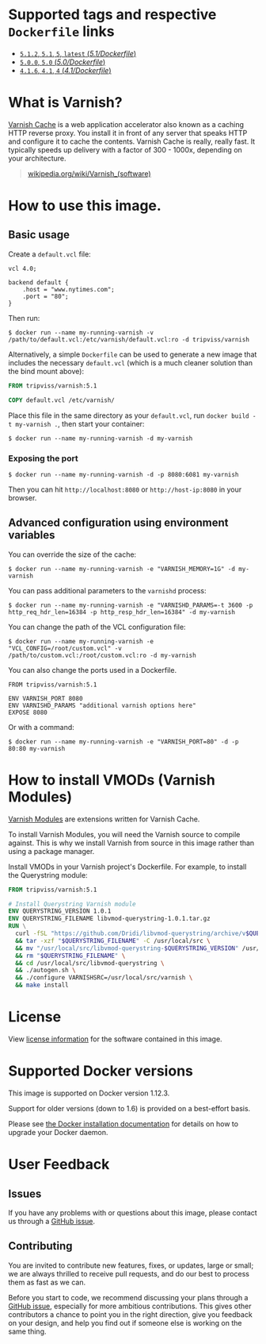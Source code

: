 # Supported tags and respective `Dockerfile` links

- [`5.1.2`, `5.1`, `5`, `latest` (*5.1/Dockerfile*)](https://github.com/tripviss/docker-varnish/blob/master/5.1/Dockerfile)
- [`5.0.0`, `5.0` (*5.0/Dockerfile*)](https://github.com/tripviss/docker-varnish/blob/master/5.0/Dockerfile)
- [`4.1.6`, `4.1`, `4` (*4.1/Dockerfile*)](https://github.com/tripviss/docker-varnish/blob/master/4.1/Dockerfile)

# What is Varnish?

[Varnish Cache](https://www.varnish-cache.org/) is a web application accelerator also known as a caching HTTP reverse proxy. You install it in front of any server that speaks HTTP and configure it to cache the contents. Varnish Cache is really, really fast. It typically speeds up delivery with a factor of 300 - 1000x, depending on your architecture.

> [wikipedia.org/wiki/Varnish_(software)](https://en.wikipedia.org/wiki/Varnish_(software))

# How to use this image.

## Basic usage

Create a `default.vcl` file:

```vcl
vcl 4.0;

backend default {
    .host = "www.nytimes.com";
    .port = "80";
}
```

Then run:

```console
$ docker run --name my-running-varnish -v /path/to/default.vcl:/etc/varnish/default.vcl:ro -d tripviss/varnish
```

Alternatively, a simple `Dockerfile` can be used to generate a new image that includes the necessary `default.vcl` (which is a much cleaner solution than the bind mount above):

```dockerfile
FROM tripviss/varnish:5.1

COPY default.vcl /etc/varnish/
```

Place this file in the same directory as your `default.vcl`, run `docker build -t my-varnish .`, then start your container:

```console
$ docker run --name my-running-varnish -d my-varnish
```

### Exposing the port

```console
$ docker run --name my-running-varnish -d -p 8080:6081 my-varnish
```

Then you can hit `http://localhost:8080` or `http://host-ip:8080` in your browser.

## Advanced configuration using environment variables

You can override the size of the cache:

```console
$ docker run --name my-running-varnish -e "VARNISH_MEMORY=1G" -d my-varnish
```

You can pass additional parameters to the `varnishd` process:

```console
$ docker run --name my-running-varnish -e "VARNISHD_PARAMS=-t 3600 -p http_req_hdr_len=16384 -p http_resp_hdr_len=16384" -d my-varnish
```

You can change the path of the VCL configuration file:

```console
$ docker run --name my-running-varnish -e "VCL_CONFIG=/root/custom.vcl" -v /path/to/custom.vcl:/root/custom.vcl:ro -d my-varnish
```

You can also change the ports used in a Dockerfile.

```
FROM tripviss/varnish:5.1

ENV VARNISH_PORT 8080
ENV VARNISHD_PARAMS "additional varnish options here"
EXPOSE 8080
```

Or with a command:

```console
$ docker run --name my-running-varnish -e "VARNISH_PORT=80" -d -p 80:80 my-varnish
```

# How to install VMODs (Varnish Modules)

[Varnish Modules](https://www.varnish-cache.org/vmods) are extensions written for Varnish Cache.

To install Varnish Modules, you will need the Varnish source to compile against. This is why we install Varnish from source in this image rather than using a package manager.

Install VMODs in your Varnish project's Dockerfile. For example, to install the Querystring module:

```dockerfile
FROM tripviss/varnish:5.1

# Install Querystring Varnish module
ENV QUERYSTRING_VERSION 1.0.1
ENV QUERYSTRING_FILENAME libvmod-querystring-1.0.1.tar.gz
RUN \
  curl -fSL "https://github.com/Dridi/libvmod-querystring/archive/v$QUERYSTRING_VERSION.tar.gz" -o "$QUERYSTRING_FILENAME" \
  && tar -xzf "$QUERYSTRING_FILENAME" -C /usr/local/src \
  && mv "/usr/local/src/libvmod-querystring-$QUERYSTRING_VERSION" /usr/local/src/libvmod-querystring \
  && rm "$QUERYSTRING_FILENAME" \
  && cd /usr/local/src/libvmod-querystring \
  && ./autogen.sh \
  && ./configure VARNISHSRC=/usr/local/src/varnish \
  && make install
```

# License

View [license information](https://github.com/varnishcache/varnish-cache/blob/master/LICENSE) for the software contained in this image.

# Supported Docker versions

This image is supported on Docker version 1.12.3.

Support for older versions (down to 1.6) is provided on a best-effort basis.

Please see [the Docker installation documentation](https://docs.docker.com/installation/) for details on how to upgrade your Docker daemon.

# User Feedback

## Issues

If you have any problems with or questions about this image, please contact us through a [GitHub issue](https://github.com/tripviss/docker-varnish/issues).

## Contributing

You are invited to contribute new features, fixes, or updates, large or small; we are always thrilled to receive pull requests, and do our best to process them as fast as we can.

Before you start to code, we recommend discussing your plans through a [GitHub issue](https://github.com/tripviss/docker-varnish/issues), especially for more ambitious contributions. This gives other contributors a chance to point you in the right direction, give you feedback on your design, and help you find out if someone else is working on the same thing.
